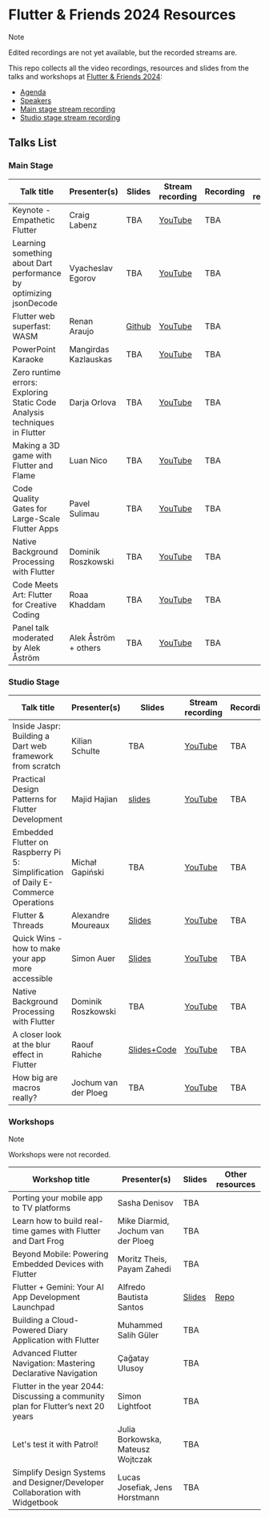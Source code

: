 # Flutter & Friends 2024 Resources

> [!NOTE]
> Edited recordings are not yet available, but the recorded streams are.

This repo collects all the video recordings, resources and slides from the talks and
workshops at [Flutter & Friends 2024](https://flutterfriends.dev/):

- [Agenda](https://flutterfriends.dev/schedule)
- [Speakers](https://flutterfriends.dev/)
- [Main stage stream recording](https://www.youtube.com/watch?v=7Dx54EZiMAY)
- [Studio stage stream recording](https://www.youtube.com/watch?v=j2rODBDY0G8)

## Talks List

### Main Stage

| Talk title                                                                | Presenter(s)         | Slides | Stream recording                                                | Recording | Other resources |
|---------------------------------------------------------------------------|----------------------|--------|-----------------------------------------------------------------|-----------|-----------------|
| Keynote - Empathetic Flutter                                              | Craig Labenz         | TBA    | [YouTube](https://www.youtube.com/watch?v=7Dx54EZiMAY&t=710s)   | TBA       |                 |
| Learning something about Dart performance by optimizing jsonDecode        | Vyacheslav Egorov    | TBA    | [YouTube](https://www.youtube.com/watch?v=7Dx54EZiMAY&t=4932s)  | TBA       |                 |
| Flutter web superfast: WASM                                               | Renan Araujo         | [Github](https://github.com/renancaraujo/slides/tree/master/Flutter%20%26%20Friends%20-%20WASM%20-2024)    | [YouTube](https://www.youtube.com/watch?v=7Dx54EZiMAY&t=7411s)  | TBA       |                 |
| PowerPoint Karaoke                                                        | Mangirdas Kazlauskas | TBA    | [YouTube](https://www.youtube.com/watch?v=7Dx54EZiMAY&t=10809s) | TBA       |                 |
| Zero runtime errors: Exploring Static Code Analysis techniques in Flutter | Darja Orlova         | TBA    | [YouTube](https://www.youtube.com/watch?v=7Dx54EZiMAY&t=12640s) | TBA       |                 | 
| Making a 3D game with Flutter and Flame                                   | Luan Nico            | TBA    | [YouTube](https://www.youtube.com/watch?v=7Dx54EZiMAY&t=15670s) | TBA       |                 | 
| Code Quality Gates for Large-Scale Flutter Apps                           | Pavel Sulimau        | TBA    | [YouTube](https://www.youtube.com/watch?v=7Dx54EZiMAY&t=19040s) | TBA       |                 | 
| Native Background Processing with Flutter                                 | Dominik Roszkowski   | TBA    | [YouTube](https://www.youtube.com/watch?v=7Dx54EZiMAY&t=22233s) | TBA       |                 | 
| Code Meets Art: Flutter for Creative Coding                               | Roaa Khaddam         | TBA    | [YouTube](https://www.youtube.com/watch?v=7Dx54EZiMAY&t=25061s) | TBA       |                 | 
| Panel talk moderated by Alek Åström                                       | Alek Åström + others | TBA    | [YouTube](https://www.youtube.com/watch?v=7Dx54EZiMAY&t=28122s) | TBA       |                 | 

### Studio Stage
| Talk title                                                                        | Presenter(s)         | Slides                                                                     | Stream recording                                                | Recording | Other resources |
|-----------------------------------------------------------------------------------|----------------------|----------------------------------------------------------------------------|-----------------------------------------------------------------|-----------|-----------------|
| Inside Jaspr: Building a Dart web framework from scratch                          | Kilian Schulte       | TBA                                                                        | [YouTube](https://www.youtube.com/watch?v=j2rODBDY0G8&t=144s)   | TBA       |                 |
| Practical Design Patterns for Flutter Development                                 | Majid Hajian         | [slides](https://slides.com/mhadaily/practical-design-patterns-for-flutter-development/)                                                                        | [YouTube](https://www.youtube.com/watch?v=j2rODBDY0G8&t=2827s)  | TBA       |                 |
| Embedded Flutter on Raspberry Pi 5: Simplification of Daily E-Commerce Operations | Michał Gapiński      | TBA                                                                        | [YouTube](https://www.youtube.com/watch?v=j2rODBDY0G8&t=7525s)  | TBA       |                 |
| Flutter & Threads                                                                 | Alexandre Moureaux   | [Slides](https://alex.moureaux.me/dev/talks/flutter-and-friends-2024-flutter-and-threads)                                                                       | [YouTube](https://www.youtube.com/watch?v=j2rODBDY0G8&t=10641s) | TBA       |                 |
| Quick Wins - how to make your app more accessible                                 | Simon Auer           | [Slides](https://drive.google.com/file/d/1To9fqIgmHlg8FwZcIrgS3v_y16AKSeh8/view?usp=sharing)                                                                        | [YouTube](https://www.youtube.com/watch?v=j2rODBDY0G8&t=13353s) | TBA       |                 | 
| Native Background Processing with Flutter                                         | Dominik Roszkowski   | TBA                                                                        | [YouTube](https://www.youtube.com/watch?v=j2rODBDY0G8&t=16897s) | TBA       |                 | 
| A closer look at the blur effect in Flutter                                       | Raouf Rahiche        | [Slides+Code](https://github.com/Rahiche/a_closer_look_at_the_blur_effect) | [YouTube](https://www.youtube.com/watch?v=j2rODBDY0G8&t=19818s) | TBA       |                 | 
| How big are macros really?                                                        | Jochum van der Ploeg | TBA                                                                        | [YouTube](https://www.youtube.com/watch?v=j2rODBDY0G8&t=21640s) | TBA       |                 | 

### Workshops

> [!NOTE]
> Workshops were not recorded.

| Workshop title                                                                    | Presenter(s)                       | Slides | Other resources |
|-----------------------------------------------------------------------------------|------------------------------------|--------|-----------------|
| Porting your mobile app to TV platforms                                           | Sasha Denisov                      | TBA    |                 |
| Learn how to build real-time games with Flutter and Dart Frog                     | Mike Diarmid, Jochum van der Ploeg | TBA    |                 |
| Beyond Mobile: Powering Embedded Devices with Flutter                             | Moritz Theis, Payam Zahedi         | TBA    |                 |
| Flutter + Gemini: Your AI App Development Launchpad                               | Alfredo Bautista Santos            | [Slides](https://docs.google.com/presentation/d/1Zv_ZJLIudZTnp_yIELYefvmp2-fiGaSpAiMKAiJpKWY/edit?usp=sharing)    |  [Repo](https://github.com/alfredobs97/flutter-ai-workshop)               |
| Building a Cloud-Powered Diary Application with Flutter                           | Muhammed Salih Güler               | TBA    |                 |
| Advanced Flutter Navigation: Mastering Declarative Navigation                     | Çağatay Ulusoy                     | TBA    |                 |
| Flutter in the year 2044: Discussing a community plan for Flutter’s next 20 years | Simon Lightfoot                    | TBA    |                 |
| Let's test it with Patrol!                                                        | Julia Borkowska, Mateusz Wojtczak  | TBA    |                 |
| Simplify Design Systems and Designer/Developer Collaboration with Widgetbook      | Lucas Josefiak, Jens Horstmann     | TBA    |                 |



